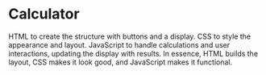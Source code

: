 # Calculator
HTML to create the structure with buttons and a display. CSS to style the appearance and layout. JavaScript to handle calculations and user interactions, updating the display with results. In essence, HTML builds the layout, CSS makes it look good, and JavaScript makes it functional.
